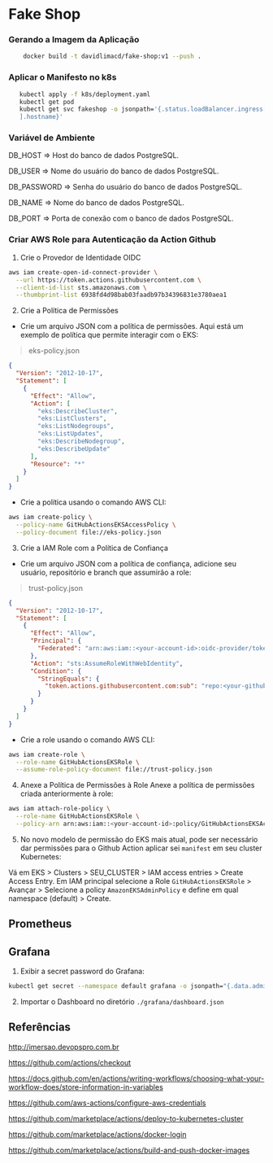 # Fake Shop



### Gerando a Imagem da Aplicação
```bash
    docker build -t davidlimacd/fake-shop:v1 --push .
```

### Aplicar o Manifesto no k8s 

 ```bash
    kubectl apply -f k8s/deployment.yaml 
    kubectl get pod
    kubectl get svc fakeshop -o jsonpath='{.status.loadBalancer.ingress[0
    ].hostname}'
 ```

### Variável de Ambiente
DB_HOST	=> Host do banco de dados PostgreSQL.

DB_USER => Nome do usuário do banco de dados PostgreSQL.

DB_PASSWORD	=> Senha do usuário do banco de dados PostgreSQL.

DB_NAME	=>	Nome do banco de dados PostgreSQL.

DB_PORT	=>	Porta de conexão com o banco de dados PostgreSQL.

### Criar AWS Role para Autenticação da Action Github
1. Crie o Provedor de Identidade OIDC

```bash
aws iam create-open-id-connect-provider \
  --url https://token.actions.githubusercontent.com \
  --client-id-list sts.amazonaws.com \
  --thumbprint-list 6938fd4d98bab03faadb97b34396831e3780aea1 
```  

  2. Crie a Política de Permissões

- Crie um arquivo JSON com a política de permissões. Aqui está um exemplo de política que permite interagir com o EKS:
> eks-policy.json
```json
{
  "Version": "2012-10-17",
  "Statement": [
    {
      "Effect": "Allow",
      "Action": [
        "eks:DescribeCluster",
        "eks:ListClusters",
        "eks:ListNodegroups",
        "eks:ListUpdates",
        "eks:DescribeNodegroup",
        "eks:DescribeUpdate"
      ],
      "Resource": "*"
    }
  ]
}
```

- Crie a política usando o comando AWS CLI:
```bash
aws iam create-policy \
  --policy-name GitHubActionsEKSAccessPolicy \
  --policy-document file://eks-policy.json
```

3. Crie a IAM Role com a Política de Confiança
- Crie um arquivo JSON com a política de confiança, adicione seu usuário, repositório e branch que assumirão a role:

> trust-policy.json
```json
{
  "Version": "2012-10-17",
  "Statement": [
    {
      "Effect": "Allow",
      "Principal": {
        "Federated": "arn:aws:iam::<your-account-id>:oidc-provider/token.actions.githubusercontent.com"
      },
      "Action": "sts:AssumeRoleWithWebIdentity",
      "Condition": {
        "StringEquals": {
          "token.actions.githubusercontent.com:sub": "repo:<your-github-username>/<your-repo-name>:ref:refs/heads/<your-branch-name>"
        }
      }
    }
  ]
}
```

- Crie a role usando o comando AWS CLI:
```bash
aws iam create-role \
  --role-name GitHubActionsEKSRole \
  --assume-role-policy-document file://trust-policy.json
```

4. Anexe a Política de Permissões à Role
Anexe a política de permissões criada anteriormente à role:

```bash
aws iam attach-role-policy \
  --role-name GitHubActionsEKSRole \
  --policy-arn arn:aws:iam::<your-account-id>:policy/GitHubActionsEKSAccessPolicy
```
5. No novo modelo de permissão do EKS mais atual, pode ser necessário dar permissões para o Github Action aplicar sei `manifest` em seu cluster Kubernetes:

Vá em EKS > Clusters > SEU_CLUSTER > IAM access entries > Create Access Entry. Em IAM principal  selecione a Role `GitHubActionsEKSRole` > Avançar > Selecione a policy `AmazonEKSAdminPolicy` e define em qual namespace (default) > Create.

## Prometheus

## Grafana 

1. Exibir a secret password do Grafana:
```bash
kubectl get secret --namespace default grafana -o jsonpath="{.data.admin-password}" | base64 --decode ; echo
```

2. Importar o Dashboard no diretório `./grafana/dashboard.json`


## Referências

http://imersao.devopspro.com.br

https://github.com/actions/checkout

https://docs.github.com/en/actions/writing-workflows/choosing-what-your-workflow-does/store-information-in-variables

https://github.com/aws-actions/configure-aws-credentials

https://github.com/marketplace/actions/deploy-to-kubernetes-cluster

https://github.com/marketplace/actions/docker-login

https://github.com/marketplace/actions/build-and-push-docker-images
